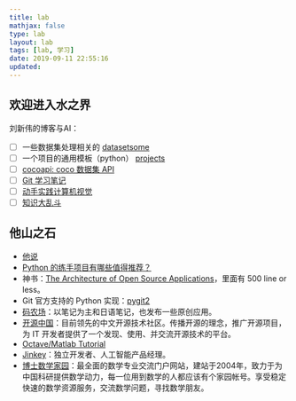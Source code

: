 ```yaml
---
title: lab
mathjax: false
type: lab
layout: lab
tags: [lab, 学习]
date: 2019-09-11 22:55:16
updated: 
---
```

<!-- slide -->
## 欢迎进入水之界

刘新伟的博客与AI：

- [ ] 一些数据集处理相关的 [datasetsome](https://dataloaderx.github.io/datasetsome/)
- [ ] 一个项目的通用模板（python） [projects](https://xinetzone.github.io/projects/)
- [ ] [cocoapi: coco 数据集 API](https://xinering.github.io/cocoapi/)
- [ ] [Git 学习笔记](https://xinetzone.github.io/GitStudying/)
- [ ] [动手实践计算机视觉](https://xinetzone.github.io/cv-actions/)
- [ ] [知识大乱斗](https://xinetzone.github.io/anysome/)
<!-- slide -->
## 他山之石

- [他说](/lab/他说.html)
- [Python 的练手项目有哪些值得推荐？](https://www.zhihu.com/question/29372574)
- 神书：[The Architecture of Open Source Applications](http://aosabook.org/en/index.html)，里面有 500 line or less。
- Git 官方支持的 Python 实现：[pygit2](https://www.pygit2.org/)
- [码农场](http://www.hankcs.com/)：以笔记为主和日语笔记，也发布一些原创应用。
- [开源中国](https://www.oschina.net/)：目前领先的中文开源技术社区。传播开源的理念，推广开源项目，为 IT 开发者提供了一个发现、使用、并交流开源技术的平台。
- [Octave/Matlab Tutorial](https://www.cnblogs.com/leezx/p/5635056.html)
- [Jinkey](https://jinkey.ai/)：独立开发者、人工智能产品经理。
- [博士数学家园](http://www.math.org.cn/)：最全面的数学专业交流门户网站，建站于2004年，致力于为中国科研提供数学动力，每一位用到数学的人都应该有个家园帐号。享受稳定快速的数学资源服务，交流数学问题，寻找数学朋友。
